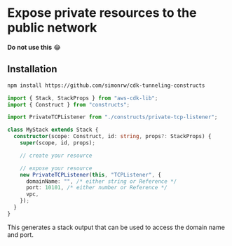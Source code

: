 # Expose private resources to the public network

**Do not use this** 😂

## Installation

```bash
npm install https://github.com/simonrw/cdk-tunneling-constructs
```

```typescript
import { Stack, StackProps } from "aws-cdk-lib";
import { Construct } from "constructs";

import PrivateTCPListener from "./constructs/private-tcp-listener";

class MyStack extends Stack {
  constructor(scope: Construct, id: string, props?: StackProps) {
    super(scope, id, props);

    // create your resource

    // expose your resource
    new PrivateTCPListener(this, "TCPListener", {
      domainName: "", /* either string or Reference */
      port: 10101, /* either number or Reference */
      vpc,
    });
  }
}
```

This generates a stack output that can be used to access the domain name and port.
